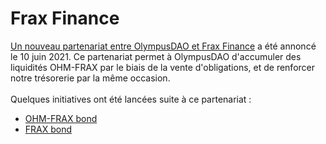 # Frax Finance

[Un nouveau partenariat entre OlympusDAO et Frax Finance](https://olympusdao.medium.com/ohm-x-frax-a-new-breed-of-partnership-95cd1cc01770) a été annoncé le 10 juin 2021. Ce partenariat permet à OlympusDAO d'accumuler des liquidités OHM-FRAX par le biais de la vente d'obligations, et de renforcer notre trésorerie par la même occasion. \
\
Quelques initiatives ont été lancées suite à ce partenariat :&#x20;

* [OHM-FRAX bond](../using-the-website/bonds/bond\_ohm\_frax.md)
* [FRAX bond](../using-the-website/bonds/bond\_frax.md)
